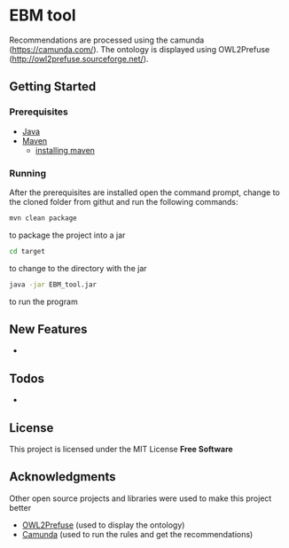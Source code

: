 # EBM tool

Recommendations are processed using the camunda (https://camunda.com/). The ontology is displayed using OWL2Prefuse (http://owl2prefuse.sourceforge.net/).

## Getting Started
### Prerequisites
- [Java](https://www.java.com/en/download/)
- [Maven](https://maven.apache.org/) 
  - [installing maven](https://www.mkyong.com/maven/how-to-install-maven-in-windows/)
  
### Running
After the prerequisites are installed open the command prompt, change to the cloned folder from githut and run the following commands:
```sh
mvn clean package
```
to package the project into a jar
```sh
cd target
```
to change to the directory with the jar
```sh
java -jar EBM_tool.jar
```
to run the program


## New Features
-

## Todos
- 


## License
This project is licensed under the MIT License
**Free Software**
## Acknowledgments
Other open source projects and libraries were used to make this project better

- [OWL2Prefuse](http://owl2prefuse.sourceforge.net/) (used to display the ontology)
- [Camunda](https://camunda.com/) (used to run the rules and get the recommendations)
